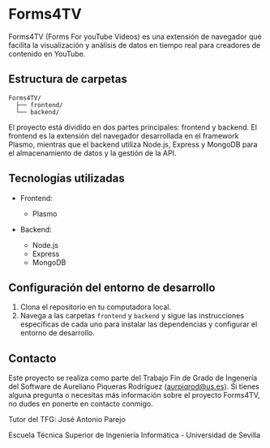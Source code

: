 # Forms4TV
Forms4TV (Forms For youTube Videos) es una extensión de navegador que facilita la visualización y análisis de datos en tiempo real para creadores de contenido en YouTube.

## Estructura de carpetas

```
Forms4TV/
  ├── frontend/
  └── backend/
```

El proyecto está dividido en dos partes principales: frontend y backend. 
El frontend es la extensión del navegador desarrollada en el framework Plasmo, mientras que el backend utiliza Node.js, Express y MongoDB para el almacenamiento de datos y la gestión de la API.

## Tecnologías utilizadas

- Frontend:
  - Plasmo 

- Backend:
  - Node.js
  - Express
  - MongoDB

## Configuración del entorno de desarrollo

1. Clona el repositorio en tu computadora local.
2. Navega a las carpetas `frontend` y `backend` y sigue las instrucciones específicas de cada uno para instalar las dependencias y configurar el entorno de desarrollo.

## Contacto

Este proyecto se realiza como parte del Trabajo Fin de Grado de Ingenería del Software de Aureliano Piqueras Rodríguez (aurpiqrod@us.es).
Si tienes alguna pregunta o necesitas más información sobre el proyecto Forms4TV, no dudes en ponerte en contacto conmigo.

Tutor del TFG: José Antonio Parejo

Escuela Técnica Superior de Ingeniería Informática - Universidad de Sevilla
